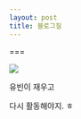 ```yaml
---
layout: post
title: 블로그질
---
```

===

![](http://cfile21.uf.tistory.com/image/276DC350531F1FE4021AF8)



유빈이 재우고

다시 활동해야지. ㅎ